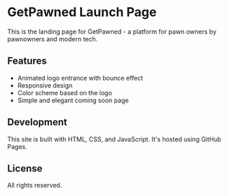 # GetPawned Launch Page

This is the landing page for GetPawned - a platform for pawn owners by pawnowners and modern tech.

## Features

- Animated logo entrance with bounce effect
- Responsive design
- Color scheme based on the logo
- Simple and elegant coming soon page

## Development

This site is built with HTML, CSS, and JavaScript. It's hosted using GitHub Pages.

## License

All rights reserved.
